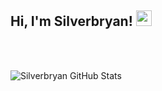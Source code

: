 <h2> Hi, I'm Silverbryan! <img src="https://media.giphy.com/media/hvRJCLFzcasrR4ia7z/giphy.gif" width="25px"></h2>
<br>
<br>

![Silverbryan GitHub Stats](https://github-readme-stats.vercel.app/api?username=Silverbryan&show_icons=true&include_all_commits=true)

